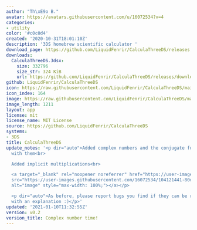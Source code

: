 ```yaml
---
author: "Th\xE9o B."
avatar: https://avatars.githubusercontent.com/u/16072534?v=4
categories:
- utility
color: '#c0c0d4'
created: '2020-10-31T18:01:10Z'
description: '3DS homebrew scientific calculator '
download_page: https://github.com/LiquidFenrir/CalculaThreeDS/releases
downloads:
  CalculaThreeDS.3dsx:
    size: 332796
    size_str: 324 KiB
    url: https://github.com/LiquidFenrir/CalculaThreeDS/releases/download/v0.2/CalculaThreeDS.3dsx
github: LiquidFenrir/CalculaThreeDS
icon: https://raw.githubusercontent.com/LiquidFenrir/CalculaThreeDS/main/icon.png
icon_index: 164
image: https://raw.githubusercontent.com/LiquidFenrir/CalculaThreeDS/main/icon.png
image_length: 1211
layout: app
license: mit
license_name: MIT License
source: https://github.com/LiquidFenrir/CalculaThreeDS
systems:
- 3DS
title: CalculaThreeDS
update_notes: '<p dir="auto">Added complex numbers and the conjugate function to work
  with them<br>

  Added implicit multiplications<br>

  <a target="_blank" rel="noopener noreferrer" href="https://user-images.githubusercontent.com/16072534/104121441-80dd5a00-533e-11eb-9954-a5a6c10dd60e.png"><img
  src="https://user-images.githubusercontent.com/16072534/104121441-80dd5a00-533e-11eb-9954-a5a6c10dd60e.png"
  alt="image" style="max-width: 100%;"></a></p>

  <p dir="auto">As before, please report bugs you find if they can be reproduced,
  with an explanation :)</p>'
updated: '2021-01-10T11:32:55Z'
version: v0.2
version_title: Complex number time!
---
```

